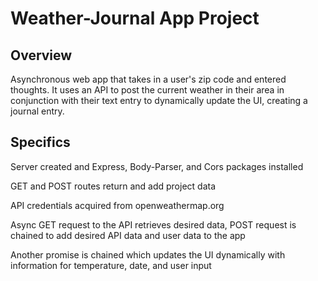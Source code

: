 # Weather-Journal App Project

## Overview
Asynchronous web app that takes in a user's zip code and entered thoughts.  It uses an API to post the current weather in their area in conjunction with their text entry to dynamically update the UI, creating a journal entry.

## Specifics
Server created and Express, Body-Parser, and Cors packages installed

GET and POST routes return and add project data

API credentials acquired from openweathermap.org

Async GET request to the API retrieves desired data, POST request is chained to add desired API data and user data to the app

Another promise is chained which updates the UI dynamically with information for temperature, date, and user input
